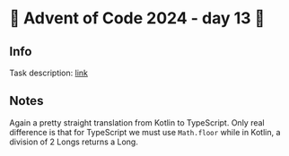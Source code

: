# 🎄 Advent of Code 2024 - day 13 🎄

## Info

Task description: [link](https://adventofcode.com/2024/day/13)

## Notes

Again a pretty straight translation from Kotlin to TypeScript. Only real difference is that
for TypeScript we must use `Math.floor` while in Kotlin, a division of 2 Longs returns a Long.
